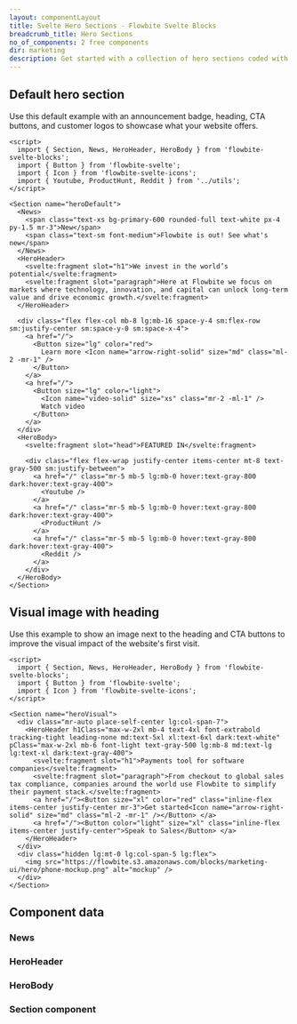 ```yaml
---
layout: componentLayout
title: Svelte Hero Sections - Flowbite Svelte Blocks
breadcrumb_title: Hero Sections
no_of_components: 2 free components
dir: marketing
description: Get started with a collection of hero sections coded with Tailwind CSS to showcase the most important parts of your website based on multiple styles and layouts.
---
```


<script>
  import { TableProp, TableDefaultRow, CompoAttributesViewer } from '../utils'
  import componentData1 from '../component-data/News.json'
  import componentData2 from '../component-data/HeroHeader.json'
  import componentData3 from '../component-data/HeroBody.json'
  import componentData4 from '../component-data/Section.json'
</script>

## Default hero section

Use this default example with an announcement badge, heading, CTA buttons, and customer logos to showcase what your website offers.

```svelte example
<script>
  import { Section, News, HeroHeader, HeroBody } from 'flowbite-svelte-blocks';
  import { Button } from 'flowbite-svelte';
  import { Icon } from 'flowbite-svelte-icons';
  import { Youtube, ProductHunt, Reddit } from '../utils';
</script>

<Section name="heroDefault">
  <News>
    <span class="text-xs bg-primary-600 rounded-full text-white px-4 py-1.5 mr-3">New</span>
    <span class="text-sm font-medium">Flowbite is out! See what's new</span>
  </News>
  <HeroHeader>
    <svelte:fragment slot="h1">We invest in the world’s potential</svelte:fragment>
    <svelte:fragment slot="paragraph">Here at Flowbite we focus on markets where technology, innovation, and capital can unlock long-term value and drive economic growth.</svelte:fragment>
  </HeroHeader>

  <div class="flex flex-col mb-8 lg:mb-16 space-y-4 sm:flex-row sm:justify-center sm:space-y-0 sm:space-x-4">
    <a href="/">
      <Button size="lg" color="red">
        Learn more <Icon name="arrow-right-solid" size="md" class="ml-2 -mr-1" />
      </Button>
    </a>
    <a href="/">
      <Button size="lg" color="light">
        <Icon name="video-solid" size="xs" class="mr-2 -ml-1" />
        Watch video
      </Button>
    </a>
  </div>
  <HeroBody>
    <svelte:fragment slot="head">FEATURED IN</svelte:fragment>

    <div class="flex flex-wrap justify-center items-center mt-8 text-gray-500 sm:justify-between">
      <a href="/" class="mr-5 mb-5 lg:mb-0 hover:text-gray-800 dark:hover:text-gray-400">
        <Youtube />
      </a>
      <a href="/" class="mr-5 mb-5 lg:mb-0 hover:text-gray-800 dark:hover:text-gray-400">
        <ProductHunt />
      </a>
      <a href="/" class="mr-5 mb-5 lg:mb-0 hover:text-gray-800 dark:hover:text-gray-400">
        <Reddit />
      </a>
    </div>
  </HeroBody>
</Section>
```

## Visual image with heading

Use this example to show an image next to the heading and CTA buttons to improve the visual impact of the website's first visit.

```svelte example
<script>
  import { Section, News, HeroHeader, HeroBody } from 'flowbite-svelte-blocks';
  import { Button } from 'flowbite-svelte';
  import { Icon } from 'flowbite-svelte-icons';
</script>

<Section name="heroVisual">
  <div class="mr-auto place-self-center lg:col-span-7">
    <HeroHeader h1Class="max-w-2xl mb-4 text-4xl font-extrabold tracking-tight leading-none md:text-5xl xl:text-6xl dark:text-white" pClass="max-w-2xl mb-6 font-light text-gray-500 lg:mb-8 md:text-lg lg:text-xl dark:text-gray-400">
      <svelte:fragment slot="h1">Payments tool for software companies</svelte:fragment>
      <svelte:fragment slot="paragraph">From checkout to global sales tax compliance, companies around the world use Flowbite to simplify their payment stack.</svelte:fragment>
      <a href="/"><Button size="xl" color="red" class="inline-flex items-center justify-center mr-3">Get started<Icon name="arrow-right-solid" size="md" class="ml-2 -mr-1" /></Button> </a>
      <a href="/"><Button color="light" size="xl" class="inline-flex items-center justify-center">Speak to Sales</Button> </a>
    </HeroHeader>
  </div>
  <div class="hidden lg:mt-0 lg:col-span-5 lg:flex">
    <img src="https://flowbite.s3.amazonaws.com/blocks/marketing-ui/hero/phone-mockup.png" alt="mockup" />
  </div>
</Section>
```

## Component data

### News

<CompoAttributesViewer componentData={componentData1}/>

### HeroHeader

<CompoAttributesViewer componentData={componentData2}/>

### HeroBody

<CompoAttributesViewer componentData={componentData3}/>

### Section component

<CompoAttributesViewer componentData={componentData4}/>
